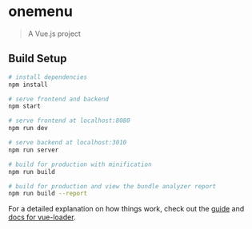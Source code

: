 # onemenu

> A Vue.js project

## Build Setup

``` bash
# install dependencies
npm install

# serve frontend and backend
npm start

# serve frontend at localhost:8080
npm run dev

# serve backend at localhost:3010
npm run server

# build for production with minification
npm run build

# build for production and view the bundle analyzer report
npm run build --report
```

For a detailed explanation on how things work, check out the [guide](http://vuejs-templates.github.io/webpack/) and [docs for vue-loader](http://vuejs.github.io/vue-loader).
